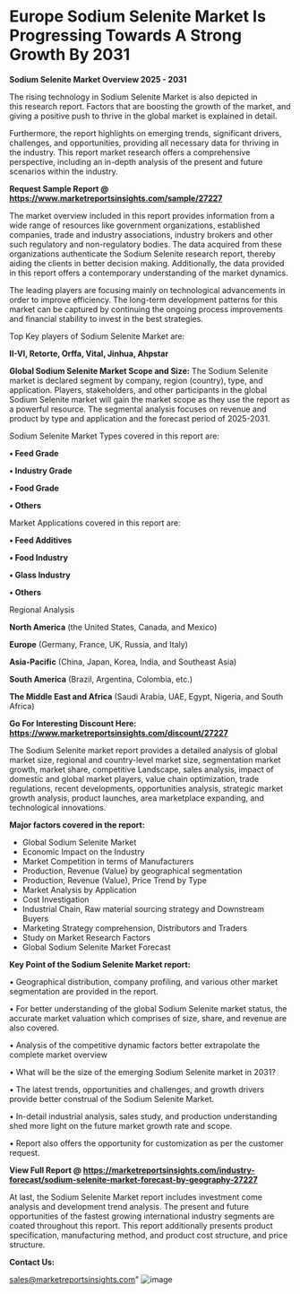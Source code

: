  # Europe Sodium Selenite Market Is Progressing Towards A Strong Growth By 2031

<Strong> Sodium Selenite Market Overview 2025 - 2031</strong>

The rising technology in Sodium Selenite Market is also depicted in this research report. Factors that are boosting the growth of the market, and giving a positive push to thrive in the global market is explained in detail.

Furthermore, the report highlights on emerging trends, significant drivers, challenges, and opportunities, providing all necessary data for thriving in the industry. This report market research offers a comprehensive perspective, including an in-depth analysis of the present and future scenarios within the industry.

<strong>Request Sample Report @ <a href=https://www.marketreportsinsights.com/sample/27227>https://www.marketreportsinsights.com/sample/27227</a></strong>

The market overview included in this report provides information from a wide range of resources like government organizations, established companies, trade and industry associations, industry brokers and other such regulatory and non-regulatory bodies. The data acquired from these organizations authenticate the Sodium Selenite research report, thereby aiding the clients in better decision making. Additionally, the data provided in this report offers a contemporary understanding of the market dynamics.

The leading players are focusing mainly on technological advancements in order to improve efficiency. The long-term development patterns for this market can be captured by continuing the ongoing process improvements and financial stability to invest in the best strategies.

Top Key players of Sodium Selenite Market are:

<strong>II-VI, Retorte, Orffa, Vital, Jinhua, Ahpstar</strong>

<strong><b>Global Sodium Selenite Market Scope and Size:</b></strong>
The Sodium Selenite market is declared segment by company, region (country), type, and application. Players, stakeholders, and other participants in the global Sodium Selenite market will gain the market scope as they use the report as a powerful resource. The segmental analysis focuses on revenue and product by type and application and the forecast period of 2025-2031.

Sodium Selenite Market Types covered in this report are:

<strong>• Feed Grade

• Industry Grade

• Food Grade

• Others</strong>

Market Applications covered in this report are:

<strong>• Feed Additives

• Food Industry

• Glass Industry

• Others</strong> 

Regional Analysis

<strong>North America</strong> (the United States, Canada, and Mexico)

<strong>Europe</strong> (Germany, France, UK, Russia, and Italy)

<strong>Asia-Pacific</strong> (China, Japan, Korea, India, and Southeast Asia)

<strong>South America</strong> (Brazil, Argentina, Colombia, etc.)

<strong>The Middle East and Africa</strong> (Saudi Arabia, UAE, Egypt, Nigeria, and South Africa)

<strong>Go For Interesting Discount Here: <a href=https://www.marketreportsinsights.com/discount/27227>https://www.marketreportsinsights.com/discount/27227</a></strong>

The Sodium Selenite market report provides a detailed analysis of global market size, regional and country-level market size, segmentation market growth, market share, competitive Landscape, sales analysis, impact of domestic and global market players, value chain optimization, trade regulations, recent developments, opportunities analysis, strategic market growth analysis, product launches, area marketplace expanding, and technological innovations.

<strong><b>Major factors covered in the report:</b></strong>
<ul>
  <li>Global Sodium Selenite Market </li>
  <li>Economic Impact on the Industry</li>
  <li>Market Competition in terms of Manufacturers</li>
  <li>Production, Revenue (Value) by geographical segmentation</li>
  <li>Production, Revenue (Value), Price Trend by Type</li>
  <li>Market Analysis by Application</li>
  <li>Cost Investigation</li>
  <li>Industrial Chain, Raw material sourcing strategy and Downstream Buyers</li>
  <li>Marketing Strategy comprehension, Distributors and Traders</li>
  <li>Study on Market Research Factors</li>
  <li>Global Sodium Selenite Market Forecast</li>
</ul>

<strong><b>Key Point of the Sodium Selenite Market report:</b></strong>

• Geographical distribution, company profiling, and various other market segmentation are provided in the report.

• For better understanding of the global Sodium Selenite market status, the accurate market valuation which comprises of size, share, and revenue are also covered.

• Analysis of the competitive dynamic factors better extrapolate the complete market overview

• What will be the size of the emerging Sodium Selenite market in 2031?

• The latest trends, opportunities and challenges, and growth drivers provide better construal of the Sodium Selenite Market.

• In-detail industrial analysis, sales study, and production understanding shed more light on the future market growth rate and scope.

• Report also offers the opportunity for customization as per the customer request.

<strong><b>View Full Report @ <a href=https://marketreportsinsights.com/industry-forecast/sodium-selenite-market-forecast-by-geography-27227>https://marketreportsinsights.com/industry-forecast/sodium-selenite-market-forecast-by-geography-27227</a></b></strong>


At last, the Sodium Selenite Market report includes investment come analysis and development trend analysis. The present and future opportunities of the fastest growing international industry segments are coated throughout this report. This report additionally presents product specification, manufacturing method, and product cost structure, and price structure.

<strong>Contact Us:</strong>

sales@marketreportsinsights.com"
![image](https://github.com/user-attachments/assets/6df60052-03d4-4017-829a-89d3585aa000)
